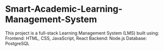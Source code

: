# Smart-Academic-Learning-Management-System
This project is a full-stack Learning Management System (LMS) built using:  Frontend: HTML, CSS, JavaScript, React  Backend: Node.js  Database: PostgreSQL
